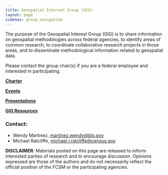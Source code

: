 ```yaml
---
title: Geospatial Interest Group (GIG)
layout: page
sidenav: group_navigation
---
```

<p>The purpose of the Geospatial Interest Group (GIG) is to share information on geospatial methodologies across federal agencies, to identify areas of common research, to coordinate collaborative research projects in those areas, and to disseminate methodological information related to geospatial data. </p>

<p>Please contact the group chair(s) if you are a federal employee and interested in participating.</p>

<p><a href="{{site.baseurl}}/assets/files/docs/Geospatial Interest Group Charter_signed.pdf"><strong>Charter</strong></a></p>
<p><a href="{{site.baseurl}}/groups/gig-events/"><strong>Events</strong></a></p>
<p><a href="{{site.baseurl}}/groups/gig-presentations/"><strong>Presentations</strong></a></p>
<p><a href="{{site.baseurl}}/groups/gig-resources/"><strong>GIG Resources</strong></a></p>

<h3>Contact: </h3>
<ul>
  <li>Wendy Martinez, <a href="mailto:martinez.wendy@bls.gov">martinez.wendy@bls.gov</a></li>
  <li>Michael Ratcliffe, <a href="mailto:michael.r.ratcliffe@census.gov">michael.r.ratcliffe@census.gov</a></li>
</ul>
<p><b>DISCLAIMER</b>: Materials posted on this page are released to inform interested parties of research and to encourage discussion. Opinions expressed are those of the authors and do not necessarily reflect the official position of the FCSM or the participating agencies.</p>
